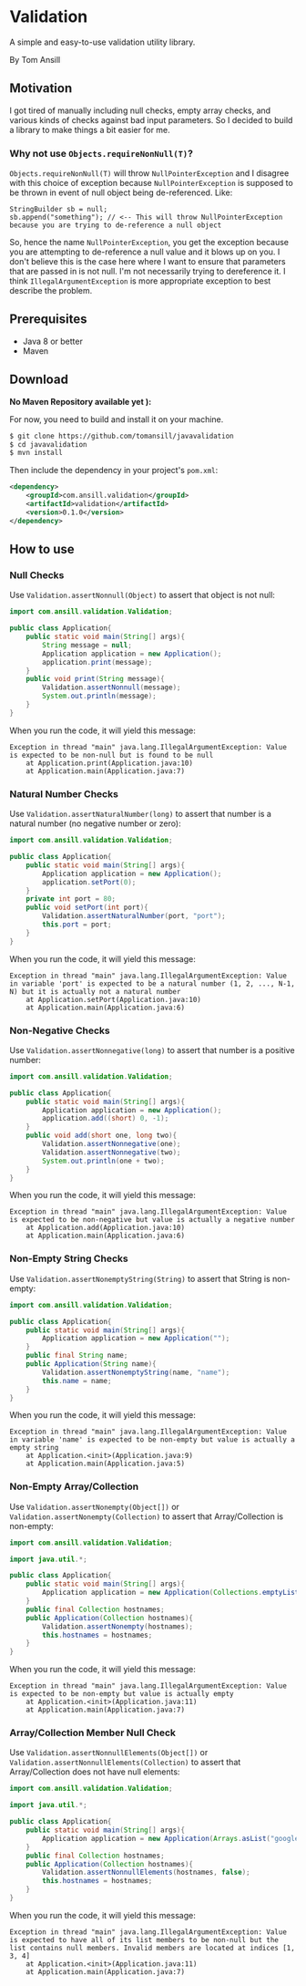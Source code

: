 # Validation

A simple and easy-to-use validation utility library.

By Tom Ansill

## Motivation

I got tired of manually including null checks, empty array checks, and various kinds of checks against bad input parameters. 
So I decided to build a library to make things a bit easier for me.

### Why not use `Objects.requireNonNull(T)`? 

`Objects.requireNonNull(T)` will throw `NullPointerException` and I disagree with this choice of exception because `NullPointerException` is supposed to be thrown in event of null object being de-referenced. Like: 
```
StringBuilder sb = null;
sb.append("something"); // <-- This will throw NullPointerException because you are trying to de-reference a null object
``` 

So, hence the name `NullPointerException`, you get the exception because you are attempting to de-reference a null value and it blows up on you. 
I don't believe this is the case here where I want to ensure that parameters that are passed in is not null. I'm not necessarily trying to dereference it.
I think `IllegalArgumentException` is more appropriate exception to best describe the problem.

## Prerequisites

* Java 8 or better
* Maven

## Download

**No Maven Repository available yet ):**

For now, you need to build and install it on your machine.

```bash
$ git clone https://github.com/tomansill/javavalidation
$ cd javavalidation
$ mvn install
```

Then include the dependency in your project's `pom.xml`:

```xml
<dependency>
    <groupId>com.ansill.validation</groupId>
    <artifactId>validation</artifactId>
    <version>0.1.0</version>
</dependency>
```

## How to use

### Null Checks

Use `Validation.assertNonnull(Object)` to assert that object is not null:

```java
import com.ansill.validation.Validation;

public class Application{
    public static void main(String[] args){
        String message = null;
        Application application = new Application();
        application.print(message);
    }
    public void print(String message){
        Validation.assertNonnull(message);
        System.out.println(message);
    }
}
```

When you run the code, it will yield this message:
```
Exception in thread "main" java.lang.IllegalArgumentException: Value is expected to be non-null but is found to be null
	at Application.print(Application.java:10)
	at Application.main(Application.java:7)
```

### Natural Number Checks

Use `Validation.assertNaturalNumber(long)` to assert that number is a natural number (no negative number or zero):

```java
import com.ansill.validation.Validation;

public class Application{
    public static void main(String[] args){
        Application application = new Application();
        application.setPort(0);
    }
    private int port = 80;
    public void setPort(int port){
        Validation.assertNaturalNumber(port, "port");
        this.port = port;
    }
}
```

When you run the code, it will yield this message:
```
Exception in thread "main" java.lang.IllegalArgumentException: Value in variable 'port' is expected to be a natural number (1, 2, ..., N-1, N) but it is actually not a natural number
	at Application.setPort(Application.java:10)
	at Application.main(Application.java:6)
```

### Non-Negative Checks

Use `Validation.assertNonnegative(long)` to assert that number is a positive number:

```java
import com.ansill.validation.Validation;

public class Application{
    public static void main(String[] args){
        Application application = new Application();
        application.add((short) 0, -1);
    }
    public void add(short one, long two){
        Validation.assertNonnegative(one);
        Validation.assertNonnegative(two);
        System.out.println(one + two);
    }
}
```

When you run the code, it will yield this message:
```
Exception in thread "main" java.lang.IllegalArgumentException: Value is expected to be non-negative but value is actually a negative number
	at Application.add(Application.java:10)
	at Application.main(Application.java:6)
```

### Non-Empty String Checks

Use `Validation.assertNonemptyString(String)` to assert that String is non-empty:

```java
import com.ansill.validation.Validation;

public class Application{
    public static void main(String[] args){
        Application application = new Application("");
    }
    public final String name;
    public Application(String name){
        Validation.assertNonemptyString(name, "name");
        this.name = name;
    }
}
```

When you run the code, it will yield this message:
```
Exception in thread "main" java.lang.IllegalArgumentException: Value in variable 'name' is expected to be non-empty but value is actually a empty string
	at Application.<init>(Application.java:9)
	at Application.main(Application.java:5)
```

### Non-Empty Array/Collection

Use `Validation.assertNonempty(Object[])` or `Validation.assertNonempty(Collection)` to assert that Array/Collection is non-empty:

```java
import com.ansill.validation.Validation;

import java.util.*;

public class Application{
    public static void main(String[] args){
        Application application = new Application(Collections.emptyList());
    }
    public final Collection hostnames;
    public Application(Collection hostnames){
        Validation.assertNonempty(hostnames);
        this.hostnames = hostnames;
    }
}
```

When you run the code, it will yield this message:
```
Exception in thread "main" java.lang.IllegalArgumentException: Value is expected to be non-empty but value is actually empty
	at Application.<init>(Application.java:11)
	at Application.main(Application.java:7)
```

### Array/Collection Member Null Check

Use `Validation.assertNonnullElements(Object[])` or `Validation.assertNonnullElements(Collection)` to assert that Array/Collection does not have null elements:

```java
import com.ansill.validation.Validation;

import java.util.*;

public class Application{
    public static void main(String[] args){
        Application application = new Application(Arrays.asList("google.com", null, "github.com", null, null, "reddit.com"));
    }
    public final Collection hostnames;
    public Application(Collection hostnames){
        Validation.assertNonnullElements(hostnames, false);
        this.hostnames = hostnames;
    }
}
```

When you run the code, it will yield this message:
```
Exception in thread "main" java.lang.IllegalArgumentException: Value is expected to have all of its list members to be non-null but the list contains null members. Invalid members are located at indices [1, 3, 4]
	at Application.<init>(Application.java:11)
	at Application.main(Application.java:7)
```